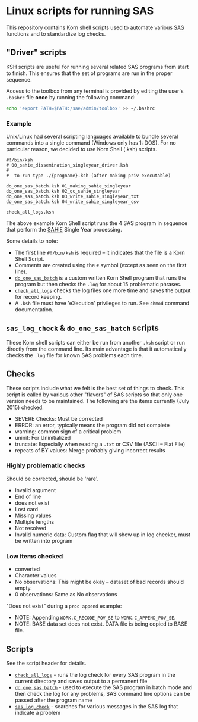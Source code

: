 # Linux scripts for running SAS

This repository contains Korn shell scripts used to automate various [SAS](https://www.sas.com/) functions and to standardize log checks.

## "Driver" scripts

KSH scripts are useful for running several related SAS programs from start to finish.  This ensures that the set of programs are run in the proper sequence.

Access to the toolbox from any terminal is provided by editing the user's `.bashrc` file **once** by running the following command:

```sh
echo 'export PATH=$PATH:/sae/admin/toolbox' >> ~/.bashrc
```

### Example

Unix/Linux had several scripting languages available to bundle several commands into a single command (Windows only has 1:  DOS).  For no particular reason, we decided to use Korn Shell (.ksh) scripts.

```ksh
#!/bin/ksh
# 00_sahie_dissemination_singleyear_driver.ksh
#
#  to run type ./{progname}.ksh (after making priv executable)

do_one_sas_batch.ksh 01_making_sahie_singleyear
do_one_sas_batch.ksh 02_qc_sahie_singleyear
do_one_sas_batch.ksh 03_write_sahie_singleyear_txt
do_one_sas_batch.ksh 04_write_sahie_singleyear_csv

check_all_logs.ksh
```

The above example Korn Shell script runs the 4 SAS program in sequence that perform the [SAHIE](https://www.census.gov/programs-surveys/sahie.html) Single Year processing.

Some details to note:

- The first line `#!/bin/ksh` is required – it indicates that the file is a Korn Shell Script.
- Comments are created using the `#` symbol (except as seen on the first line).
- [`do_one_sas_batch`](do_one_sas_batch) is a custom written Korn Shell program that runs the program but then checks the `.log` for about 15 problematic phrases.
- [`check_all_logs`](check_all_logs) checks the log files one more time and saves the output for record keeping.
- A `.ksh` file must have 'eXecution' privileges to run.  See `chmod` command documentation.

## `sas_log_check` & `do_one_sas_batch` scripts

These Korn shell scripts can either be run from another `.ksh` script or run directly from the command line.  Its main advantage is that it automatically checks the `.log` file for known SAS problems each time.

## Checks

These scripts include what we felt is the best set of things to check. This script is called by various other "flavors" of SAS scripts so that only one version needs to be maintained. The  following are the items currently (July 2015) checked:

- SEVERE Checks: Must be corrected
- ERROR: an error, typically means the program did not complete
- warning: common sign of a critical problem
- uninit: For Uninitialized
- truncate: Especially when reading a `.txt` or CSV file (ASCII – Flat File)
- repeats of BY values: Merge probably giving incorrect results

### Highly problematic checks

Should be corrected, should be 'rare'.

- Invalid argument
- End of line
- does not exist
- Lost card
- Missing values
- Multiple lengths
- Not resolved
- Invalid numeric data: Custom flag that will show up in log checker, must be written into program

### Low items checked

- converted
- Character values
- No observations: This might be okay – dataset of bad records should empty.
- 0 observations: Same as No observations

"Does not exist" during a `proc append` example:

- NOTE: Appending `WORK.C_RECODE_POV_SE` to `WORK.C_APPEND_POV_SE`.
- NOTE: BASE data set does not exist. DATA file is being copied to BASE file.

## Scripts

See the script header for details.

- [`check_all_logs`](check_all_logs) - runs the log check for every SAS program in the current directory and saves output to a permanent file
- [`do_one_sas_batch`](do_one_sas_batch) - used to execute the SAS program in batch mode and then check the log for any problems, SAS command line options can be passed after the program name
- [`sas_log_check`](sas_log_check) - searches for various messages in the SAS log that indicate a problem
